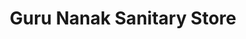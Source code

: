 ---
title: "Guru Nanak Sanitary Store"
url: /burj-bhalaike/guru-nanak-sanitary-store/
shop: convenience
---